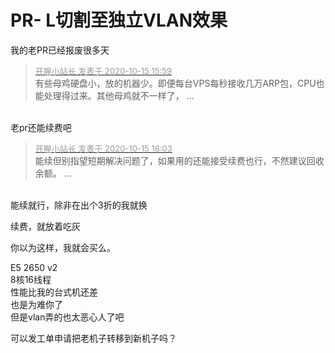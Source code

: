 # PR- L切割至独立VLAN效果


我的老PR已经报废很多天<img id="aimg_s661o" onclick="zoom(this, this.src, 0, 0, 0)" class="zoom" src="https://cdn.jsdelivr.net/gh/hishis/forum-master/public/images/patch.gif" onmouseover="img_onmouseoverfunc(this)" onload="thumbImg(this)" border="0" alt="" />

<div class="quote"><blockquote><font size="2"><a href="https://www.hostloc.com/forum.php?mod=redirect&amp;goto=findpost&amp;pid=9304864&amp;ptid=754622" target="_blank"><font color="#999999">开腥小站长 发表于 2020-10-15 15:59</font></a></font><br />
有些母鸡硬盘小，放的机器少。即便每台VPS每秒接收几万ARP包，CPU也能处理得过来。其他母鸡就不一样了， ...</blockquote></div><br />
老pr还能续费吧<img src="static/image/smiley/default/smile.gif" smilieid="1" border="0" alt="" />

<div class="quote"><blockquote><font size="2"><a href="https://www.hostloc.com/forum.php?mod=redirect&amp;goto=findpost&amp;pid=9304883&amp;ptid=754622" target="_blank"><font color="#999999">开腥小站长 发表于 2020-10-15 16:03</font></a></font><br />
能续但别指望短期解决问题了，如果用的还能接受续费也行，不然建议回收余额。 ...</blockquote></div><br />
能续就行，除非在出个3折的我就换<img src="static/image/smiley/default/lol.gif" smilieid="12" border="0" alt="" />

续费，就放着吃灰<img src="static/image/smiley/yct/022.gif" smilieid="42" border="0" alt="" />

你以为这样，我就会买么。

E5 2650 v2<br />
8核16线程<br />
性能比我的台式机还差<br />
也是为难你了<br />
但是vlan弄的也太恶心人了吧

可以发工单申请把老机子转移到新机子吗？
